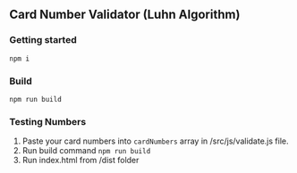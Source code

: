 ## Card Number Validator (Luhn Algorithm)

### Getting started

`npm i`

### Build

`npm run build`

### Testing Numbers

1. Paste your card numbers into `cardNumbers` array in /src/js/validate.js file.
2. Run build command `npm run build`
3. Run index.html from /dist folder
